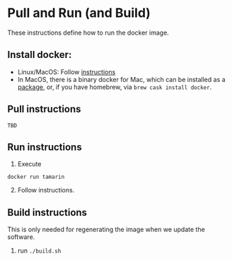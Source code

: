 # Pull and Run (and Build)

These instructions define how to run the docker image.

## Install docker:

- Linux/MacOS: Follow [instructions](https://docs.docker.com/get-docker/)
- In MacOS, there is a binary docker for Mac, which can be installed as
  a [package](https://docs.docker.com/docker-for-mac/),
  or, if you have homebrew, via `brew cask install docker`.

## Pull instructions

```
TBD
```

## Run instructions

1. Execute
```
docker run tamarin
```

2. Follow instructions.

## Build instructions

This is only needed for regenerating the image when we update the software.

1. run `./build.sh`

